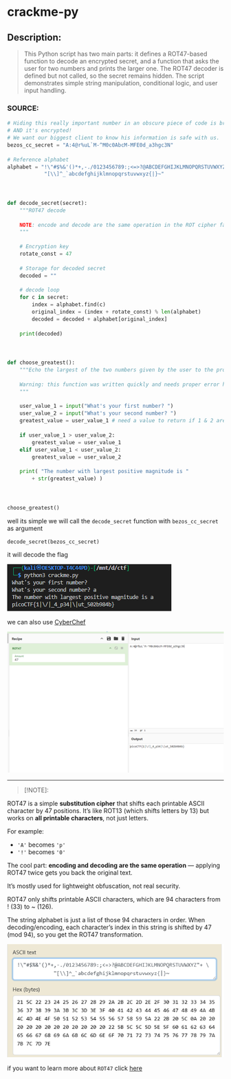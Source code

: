 # **crackme-py**

## Description:

> This Python script has two main parts: it defines a ROT47-based function to decode an encrypted secret, and a function that asks the user for two numbers and prints the larger one. The ROT47 decoder is defined but not called, so the secret remains hidden. The script demonstrates simple string manipulation, conditional logic, and user input handling.


### **SOURCE:**

```py
# Hiding this really important number in an obscure piece of code is brilliant!
# AND it's encrypted!
# We want our biggest client to know his information is safe with us.
bezos_cc_secret = "A:4@r%uL`M-^M0c0AbcM-MFE0d_a3hgc3N"

# Reference alphabet
alphabet = "!\"#$%&'()*+,-./0123456789:;<=>?@ABCDEFGHIJKLMNOPQRSTUVWXYZ"+ \
            "[\\]^_`abcdefghijklmnopqrstuvwxyz{|}~"



def decode_secret(secret):
    """ROT47 decode

    NOTE: encode and decode are the same operation in the ROT cipher family.
    """

    # Encryption key
    rotate_const = 47

    # Storage for decoded secret
    decoded = ""

    # decode loop
    for c in secret:
        index = alphabet.find(c)
        original_index = (index + rotate_const) % len(alphabet)
        decoded = decoded + alphabet[original_index]

    print(decoded)



def choose_greatest():
    """Echo the largest of the two numbers given by the user to the program

    Warning: this function was written quickly and needs proper error handling
    """

    user_value_1 = input("What's your first number? ")
    user_value_2 = input("What's your second number? ")
    greatest_value = user_value_1 # need a value to return if 1 & 2 are equal

    if user_value_1 > user_value_2:
        greatest_value = user_value_1
    elif user_value_1 < user_value_2:
        greatest_value = user_value_2

    print( "The number with largest positive magnitude is "
        + str(greatest_value) )



choose_greatest()

```


well its simple we will call the `decode_secret` function with `bezos_cc_secret` as argument


```py
decode_secret(bezos_cc_secret)
```

it will decode the flag


![flag](./img/flag.png)



we can also use [CyberChef](https://gchq.github.io/CyberChef/)

![cyberchef](./img/cyberchef.png)


---

>[!NOTE]: 

ROT47 is a simple **substitution cipher** that shifts each printable ASCII character by 47 positions. It’s like ROT13 (which shifts letters by 13) but works on **all printable characters**, not just letters.

For example:

* `'A'` becomes `'p'`
* `'!'` becomes `'0'`

The cool part: **encoding and decoding are the same operation** — applying ROT47 twice gets you back the original text.

It’s mostly used for lightweight obfuscation, not real security.

ROT47 only shifts printable ASCII characters, which are 94 characters from ! (33) to ~ (126).

The string alphabet is just a list of those 94 characters in order.
When decoding/encoding, each character’s index in this string is shifted by 47 (mod 94), so you get the ROT47 transformation.


![convert](./img/convert.png)


if you want to learn more about `ROT47` click [here](https://blog.gcwizard.net/manual/en/rotation/06-what-is-rot-47/)
















